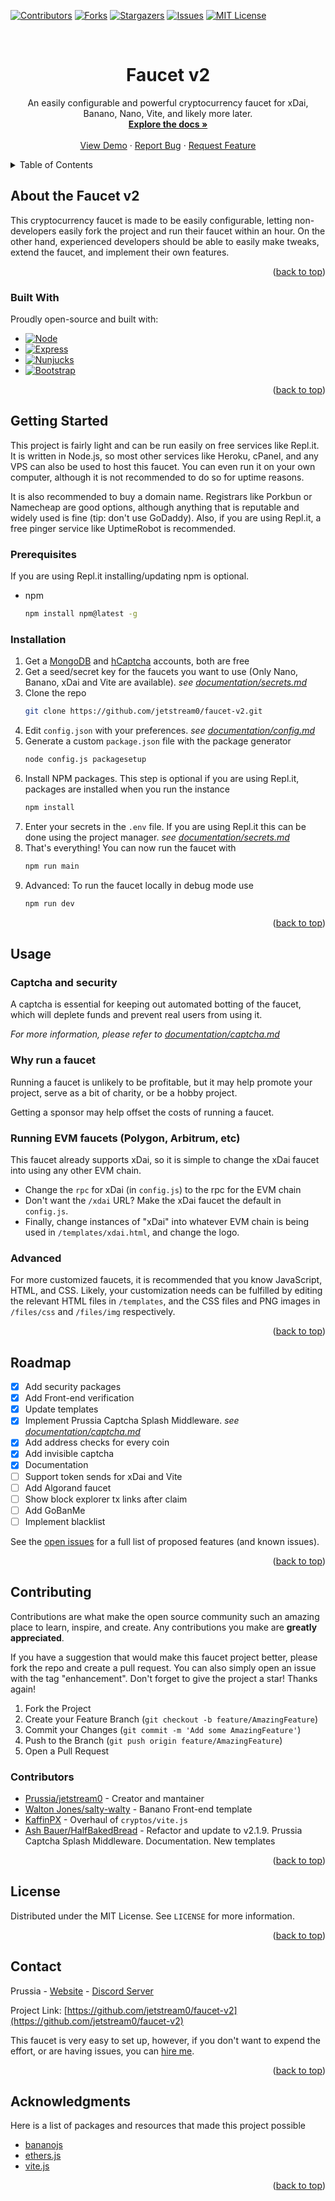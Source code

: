 <a name="readme-top"></a>



[![Contributors][contributors-shield]][contributors-url]
[![Forks][forks-shield]][forks-url]
[![Stargazers][stars-shield]][stars-url]
[![Issues][issues-shield]][issues-url]
[![MIT License][license-shield]][license-url]



<br />
<h1 align="center">Faucet v2</h1>
  <p align="center">
    An easily configurable and powerful cryptocurrency faucet for xDai, Banano, Nano, Vite, and likely more later.
    <br />
    <a href="https://github.com/jetstream0/faucet-v2/documentation"><strong>Explore the docs »</strong></a>
    <br />
    <br />
    <a href="https://faucet.prussia.dev">View Demo</a>
    ·
    <a href="https://github.com/jetstream0/faucet-v2/issues">Report Bug</a>
    ·
    <a href="https://github.com/jetstream0/faucet-v2/issues">Request Feature</a>
  </p>
</div>



<!-- TABLE OF CONTENTS -->
<details>
  <summary>Table of Contents</summary>
  <ol>
    <li>
      <a href="#about-the-project">About the Faucet v2</a>
      <ul>
        <li><a href="#built-with">Built With</a></li>
      </ul>
    </li>
    <li>
      <a href="#getting-started">Getting Started</a>
      <ul>
        <li><a href="#prerequisites">Prerequisites</a></li>
        <li><a href="#installation">Installation</a></li>
      </ul>
    </li>
    <li>
      <a href="#usage">Usage</a>
      <ul>
        <li><a href="#captcha-and-security">Captcha and security</a></li>
        <li><a href="#why-run-a-faucet">Why run a faucet</a></li>
        <li><a href="#running-evm-faucets-polygon-arbitrum-etc">Running EVM faucets (Polygon, Arbitrum, etc)</a></li>
        <li><a href="#advanced">Advanced</a></li>
      </ul>
    </li>
    <li><a href="#roadmap">Roadmap</a></li>
    <li>
      <a href="#contributing">Contributing</a>
      <ul>
        <li><a href="#contributors">Contributors</a></li>
      </ul>
    </li>
    <li><a href="#license">License</a></li>
    <li><a href="#contact">Contact</a></li>
    <li><a href="#acknowledgments">Acknowledgments</a></li>
  </ol>
</details>



## About the Faucet v2

This cryptocurrency faucet is made to be easily configurable, letting non-developers easily fork the project and run their faucet within an hour. On the other hand, experienced developers should be able to easily make tweaks, extend the faucet, and implement their own features.

<p align="right">(<a href="#readme-top">back to top</a>)</p>



### Built With

Proudly open-source and built with:

* [![Node][Node.js]][Node-url]
* [![Express][Express.js]][Express-url]
* [![Nunjucks][Nunjucks]][Nunjucks-url]
* [![Bootstrap][Bootstrap.com]][Bootstrap-url]

<p align="right">(<a href="#readme-top">back to top</a>)</p>



## Getting Started

This project is fairly light and can be run easily on free services like Repl.it. It is written in Node.js, so most other services like Heroku, cPanel, and any VPS can also be used to host this faucet. You can even run it on your own computer, although it is not recommended to do so for uptime reasons.

It is also recommended to buy a domain name. Registrars like Porkbun or Namecheap are good options, although anything that is reputable and widely used is fine (tip: don't use GoDaddy). Also, if you are using Repl.it, a free pinger service like UptimeRobot is recommended.

### Prerequisites

If you are using Repl.it installing/updating npm is optional.

* npm
  ```sh
  npm install npm@latest -g
  ```

### Installation

1. Get a [MongoDB](https://www.mongodb.com) and [hCaptcha](https://www.hcaptcha.com/) accounts, both are free
2. Get a seed/secret key for the faucets you want to use (Only Nano, Banano, xDai and Vite are available). _see [documentation/secrets.md](documentation/secrets.md)_
3. Clone the repo
   ```sh
   git clone https://github.com/jetstream0/faucet-v2.git
   ```
4. Edit `config.json` with your preferences. _see [documentation/config.md](documentation/config.md)_
5. Generate a custom `package.json` file with the package generator
   ```sh
   node config.js packagesetup
   ```
6. Install NPM packages. This step is optional if you are using Repl.it, packages are installed when you run the instance
   ```sh
   npm install
   ```
7. Enter your secrets in the `.env` file. If you are using Repl.it this can be done using the project manager. _see [documentation/secrets.md](documentation/secrets.md)_
8. That's everything! You can now run the faucet with
   ```sh
   npm run main
   ```
9. Advanced: To run the faucet locally in debug mode use
   ```sh
   npm run dev
   ```

<p align="right">(<a href="#readme-top">back to top</a>)</p>



## Usage

### Captcha and security

A captcha is essential for keeping out automated botting of the faucet, which will deplete funds and prevent real users from using it.

_For more information, please refer to  [documentation/captcha.md](documentation/captcha.md)_

### Why run a faucet

Running a faucet is unlikely to be profitable, but it may help promote your project, serve as a bit of charity, or be a hobby project.

Getting a sponsor may help offset the costs of running a faucet.

### Running EVM faucets (Polygon, Arbitrum, etc)

This faucet already supports xDai, so it is simple to change the xDai faucet into using any other EVM chain.

- Change the `rpc` for xDai (in `config.js`) to the rpc for the EVM chain
- Don't want the `/xdai` URL? Make the xDai faucet the default in `config.js`.
- Finally, change instances of "xDai" into whatever EVM chain is being used in `/templates/xdai.html`, and change the logo.


### Advanced

For more customized faucets, it is recommended that you know JavaScript, HTML, and CSS. Likely, your customization needs can be fulfilled by editing the relevant HTML files in `/templates`, and the CSS files and PNG images in `/files/css` and `/files/img` respectively.

<p align="right">(<a href="#readme-top">back to top</a>)</p>



## Roadmap

- [x] Add security packages
- [x] Add Front-end verification
- [x] Update templates
- [x] Implement Prussia Captcha Splash Middleware. _see [documentation/captcha.md](documentation/captcha.md#about-the-prussia-captcha-splash-middleware)_
- [x] Add address checks for every coin
- [x] Add invisible captcha
- [x] Documentation
- [ ] Support token sends for xDai and Vite
- [ ] Add Algorand faucet
- [ ] Show block explorer tx links after claim
- [ ] Add GoBanMe
- [ ] Implement blacklist

See the [open issues](https://github.com/jetstream0/faucet-v2/issues) for a full list of proposed features (and known issues).

<p align="right">(<a href="#readme-top">back to top</a>)</p>



## Contributing

Contributions are what make the open source community such an amazing place to learn, inspire, and create. Any contributions you make are **greatly appreciated**.

If you have a suggestion that would make this faucet project better, please fork the repo and create a pull request. You can also simply open an issue with the tag "enhancement".
Don't forget to give the project a star! Thanks again!

1. Fork the Project
2. Create your Feature Branch (`git checkout -b feature/AmazingFeature`)
3. Commit your Changes (`git commit -m 'Add some AmazingFeature'`)
4. Push to the Branch (`git push origin feature/AmazingFeature`)
5. Open a Pull Request

### Contributors 

- [Prussia/jetstream0](https://github.com/jetstream0) - Creator and mantainer
- [Walton Jones/salty-walty](https://github.com/jetstream0) - Banano Front-end template
- [KaffinPX](https://github.com/KaffinPX) - Overhaul of `cryptos/vite.js`
- [Ash Bauer/HalfBakedBread](https://github.com/halfbakedbread) - Refactor and update to v2.1.9. Prussia Captcha Splash Middleware. Documentation. New templates

<p align="right">(<a href="#readme-top">back to top</a>)</p>



## License

Distributed under the MIT License. See `LICENSE` for more information.

<p align="right">(<a href="#readme-top">back to top</a>)</p>



## Contact

Prussia - [Website](https://prussia.dev/#info) - [Discord Server](https://prussia.dev/to/discord)

Project Link: [https://github.com/jetstream0/faucet-v2](https://github.com/jetstream0/faucet-v2)

This faucet is very easy to set up, however, if you don't want to expend the effort, or are having issues, you can [hire me](https://prussia.dev/sample).

<p align="right">(<a href="#readme-top">back to top</a>)</p>



## Acknowledgments

Here is a list of packages and resources that made this project possible

* [bananojs](https://github.com/BananoCoin/bananojs)
* [ethers.js](https://github.com/ethers-io/ethers.js)
* [vite.js](https://github.com/vitelabs/vite.js)

<p align="right">(<a href="#readme-top">back to top</a>)</p>



[contributors-shield]: https://img.shields.io/github/contributors/jetstream0/faucet-v2.svg?style=for-the-badge
[contributors-url]: https://github.com/jetstream0/faucet-v2/graphs/contributors
[forks-shield]: https://img.shields.io/github/forks/jetstream0/faucet-v2.svg?style=for-the-badge
[forks-url]: https://github.com/jetstream0/faucet-v2/network/members
[stars-shield]: https://img.shields.io/github/stars/jetstream0/faucet-v2.svg?style=for-the-badge
[stars-url]: https://github.com/jetstream0/faucet-v2/stargazers
[issues-shield]: https://img.shields.io/github/issues/jetstream0/faucet-v2.svg?style=for-the-badge
[issues-url]: https://github.com/jetstream0/faucet-v2/issues
[license-shield]: https://img.shields.io/github/license/jetstream0/faucet-v2.svg?style=for-the-badge
[license-url]: https://github.com/jetstream0/faucet-v2/blob/master/LICENSE.txt
[Node.js]: https://img.shields.io/badge/Node-339933?style=for-the-badge&logo=node.js&logoColor=white
[Node-url]: https://nodejs.org/
[Express.js]: https://img.shields.io/badge/Express-000000?style=for-the-badge&logo=express&logoColor=white
[Express-url]: https://expressjs.com/
[Nunjucks]: https://img.shields.io/badge/Nunjucks-1C4919?style=for-the-badge&logo=nunjucks&logoColor=white
[Nunjucks-url]: https://mozilla.github.io/nunjucks
[Bootstrap.com]: https://img.shields.io/badge/Bootstrap-563D7C?style=for-the-badge&logo=bootstrap&logoColor=white
[Bootstrap-url]: https://getbootstrap.com
